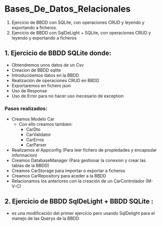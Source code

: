 # Bases_De_Datos_Relacionales
1. Ejercicio de BBDD con SQLite, con operaciones CRUD y leyendo y exportando a ficheros. 
2.  Ejercicio de BBDD con SqlDeLight + SQLite, con operaciones CRUD y leyendo y exportando a ficheros

## 1. Ejercicio de BBDD SQLite donde:

- Obtendremos unos datos de un Csv
- Creacion de BBDD sqlite
- Introducióemos datos en la BBDD
- Realización de operaciones CRUD en BBDD
- Exportaremos en fichero json
- Uso de Response
- Uso de Error para no hacer uso inecesario de exception

### Pasos realizados:
- Creamos Modelo Car
  - Con ello creamos tambien:
    - CarDto
    - CarValidator
    - CarErros
    - CarParser
- Realizamos el Appconfig (Para leer fichero de propiedades y encapsular informacion)
- Creamos DatabaseManager (Para gestionar la conexion y crear las tablas de la BBDD)
- Creamos CarStorage para importar o exportar a ficheros
- Creamos CarRepository para aceder a la BBDD
- Relacionamos los anteriores con la creación de un CarControlador (M-V-C)

## 2. Ejercicio de BBDD SqlDeLight + BBDD SQLite :
- es una modificación del primer ejercicio pero usando SqlDelight para el manejo de las Querys de la BBDD
